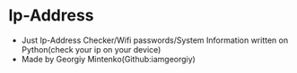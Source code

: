 # Ip-Address
- Just Ip-Address Checker/Wifi passwords/System Information written on Python(check your ip on your device)
- Made by Georgiy Mintenko(Github:iamgeorgiy)

